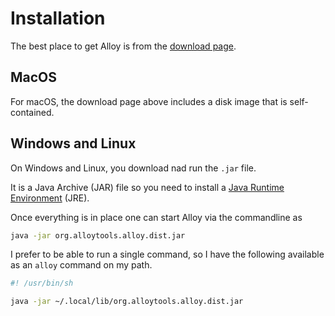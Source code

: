 # Installation

The best place to get Alloy is from the [download page][alloy].

## MacOS

For macOS, the download page above includes a disk image that
is self-contained.

## Windows and Linux

On Windows and Linux, you download nad run the `.jar` file.

It is a Java Archive (JAR) file so you need to install a [Java Runtime
Environment][jre] (JRE).

Once everything is in place one can start Alloy via the commandline as

```sh
java -jar org.alloytools.alloy.dist.jar
```

I prefer to be able to run a single command, so I have the following available
as an `alloy` command on my path.

```sh
#! /usr/bin/sh

java -jar ~/.local/lib/org.alloytools.alloy.dist.jar
```

[alloy]: https://alloytools.org/download.html
[jre]: https://www.java.com/en/download/manual.jsp
